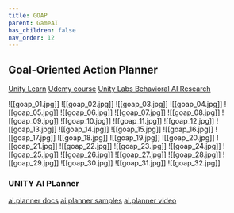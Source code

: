 ```yaml
---
title: GOAP
parent: GameAI
has_children: false
nav_order: 12
---
```


## Goal-Oriented Action Planner

[Unity Learn](https://learn.unity.com/project/goal-driven-behaviour?)
[Udemy course](https://www.udemy.com/course/ai_with_goap/)
[Unity Labs Behavioral AI Research](https://www.youtube.com/watch?v=78nhJNPS0vA)

![[goap_01.jpg]]
![[goap_02.jpg]]
![[goap_03.jpg]]
![[goap_04.jpg]]
![[goap_05.jpg]]
![[goap_06.jpg]]
![[goap_07.jpg]]
![[goap_08.jpg]]
![[goap_09.jpg]]
![[goap_10.jpg]]
![[goap_11.jpg]]
![[goap_12.jpg]]
![[goap_13.jpg]]
![[goap_14.jpg]]
![[goap_15.jpg]]
![[goap_16.jpg]]
![[goap_17.jpg]]
![[goap_18.jpg]]
![[goap_19.jpg]]
![[goap_20.jpg]]
![[goap_21.jpg]]
![[goap_22.jpg]]
![[goap_23.jpg]]
![[goap_24.jpg]]
![[goap_25.jpg]]
![[goap_26.jpg]]
![[goap_27.jpg]]
![[goap_28.jpg]]
![[goap_29.jpg]]
![[goap_30.jpg]]
![[goap_31.jpg]]
![[goap_32.jpg]]

### UNITY AI PLanner
[ai.planner docs](https://docs.unity3d.com/Packages/com.unity.ai.planner@0.3/manual/index.html)
[ai.planner samples](https://github.com/Unity-Technologies/ai-planner-samples)
[ai.planner video](https://www.youtube.com/watch?v=ZdN8dDa0ff4)
